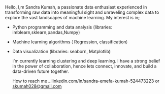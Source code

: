 Hello, I,m Sandra Kumah, a passionate data enthusiast experienced in transforming raw data into meaningful sight and
unraveling complex data to explore the vast landscapes of machine learning.
My interest is in;

- Python programming and data analysis (libraries: imblearn,sklearn,pandas,Numpy)
- Machine learning algorithms ( Regression, classification)
- Data visualization (libraries: seaborn, Matplotlib)
  
  I’m currently learning clustering and deep learning. I have a strong belief in the power of collaboration, hence lets connect, innovate, and build a data-driven future together. 
  
   How to reach me _ linkedin.com/in/sandra-emefa-kumah-524473223 or skumah028@gmail.com

<!---
sandraemefa/sandraemefa is a ✨ special ✨ repository because its `README.md` (this file) appears on your GitHub profile.
You can click the Preview link to take a look at your changes.
--->
